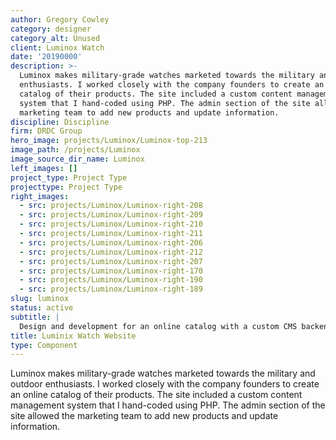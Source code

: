 ```yaml
---
author: Gregory Cowley
category: designer
category_alt: Unused
client: Luminox Watch
date: '20190000'
description: >-
  Luminox makes military-grade watches marketed towards the military and outdoor
  enthusiasts. I worked closely with the company founders to create an online
  catalog of their products. The site included a custom content management
  system that I hand-coded using PHP. The admin section of the site allowed the
  marketing team to add new products and update information.
discipline: Discipline
firm: DRDC Group
hero_image: projects/Luminox/Luminox-top-213
image_path: /projects/Luminox
image_source_dir_name: Luminox
left_images: []
project_type: Project Type
projecttype: Project Type
right_images:
  - src: projects/Luminox/Luminox-right-208
  - src: projects/Luminox/Luminox-right-209
  - src: projects/Luminox/Luminox-right-210
  - src: projects/Luminox/Luminox-right-211
  - src: projects/Luminox/Luminox-right-206
  - src: projects/Luminox/Luminox-right-212
  - src: projects/Luminox/Luminox-right-207
  - src: projects/Luminox/Luminox-right-170
  - src: projects/Luminox/Luminox-right-190
  - src: projects/Luminox/Luminox-right-189
slug: luminox
status: active
subtitle: |
  Design and development for an online catalog with a custom CMS backend. 
title: Luminix Watch Website
type: Component
---
```

Luminox makes military-grade watches marketed towards the military and outdoor enthusiasts. I worked closely with the company founders to create an online catalog of their products. The site included a custom content management system that I hand-coded using PHP. The admin section of the site allowed the marketing team to add new products and update information.
